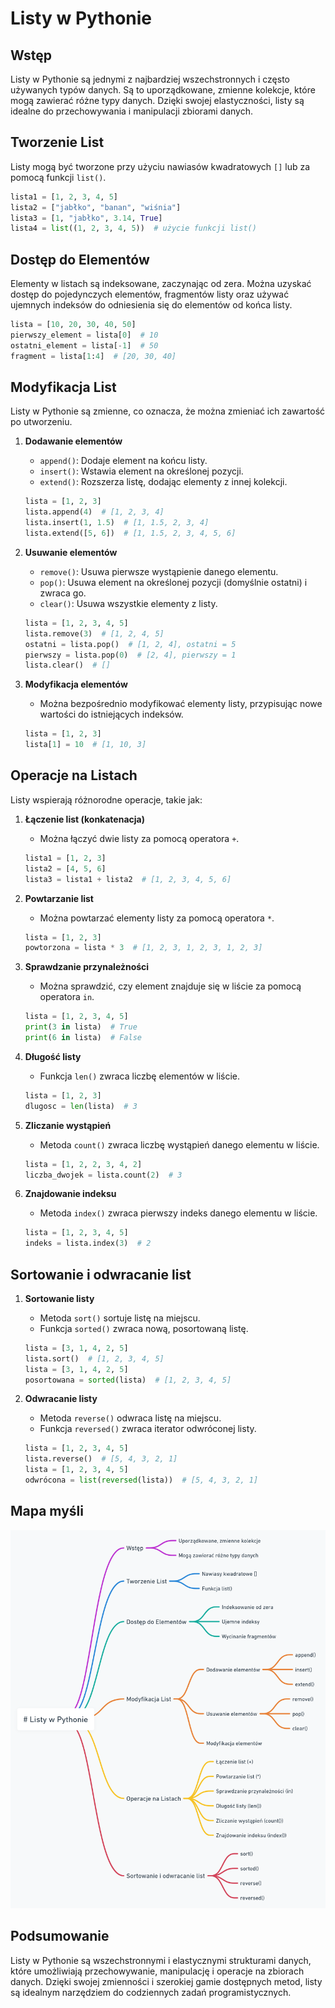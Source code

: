 # Listy w Pythonie

## Wstęp

Listy w Pythonie są jednymi z najbardziej wszechstronnych i często używanych typów danych. Są to uporządkowane, zmienne kolekcje, które mogą zawierać różne typy danych. Dzięki swojej elastyczności, listy są idealne do przechowywania i manipulacji zbiorami danych.

## Tworzenie List

Listy mogą być tworzone przy użyciu nawiasów kwadratowych `[]` lub za pomocą funkcji `list()`.

```python
lista1 = [1, 2, 3, 4, 5]
lista2 = ["jabłko", "banan", "wiśnia"]
lista3 = [1, "jabłko", 3.14, True]
lista4 = list((1, 2, 3, 4, 5))  # użycie funkcji list()
```

## Dostęp do Elementów

Elementy w listach są indeksowane, zaczynając od zera. Można uzyskać dostęp do pojedynczych elementów, fragmentów listy oraz używać ujemnych indeksów do odniesienia się do elementów od końca listy.

```python
lista = [10, 20, 30, 40, 50]
pierwszy_element = lista[0]  # 10
ostatni_element = lista[-1]  # 50
fragment = lista[1:4]  # [20, 30, 40]
```

## Modyfikacja List

Listy w Pythonie są zmienne, co oznacza, że można zmieniać ich zawartość po utworzeniu.

1. **Dodawanie elementów**
   - `append()`: Dodaje element na końcu listy.
   - `insert()`: Wstawia element na określonej pozycji.
   - `extend()`: Rozszerza listę, dodając elementy z innej kolekcji.

   ```python
   lista = [1, 2, 3]
   lista.append(4)  # [1, 2, 3, 4]
   lista.insert(1, 1.5)  # [1, 1.5, 2, 3, 4]
   lista.extend([5, 6])  # [1, 1.5, 2, 3, 4, 5, 6]
   ```

2. **Usuwanie elementów**
   - `remove()`: Usuwa pierwsze wystąpienie danego elementu.
   - `pop()`: Usuwa element na określonej pozycji (domyślnie ostatni) i zwraca go.
   - `clear()`: Usuwa wszystkie elementy z listy.

   ```python
   lista = [1, 2, 3, 4, 5]
   lista.remove(3)  # [1, 2, 4, 5]
   ostatni = lista.pop()  # [1, 2, 4], ostatni = 5
   pierwszy = lista.pop(0)  # [2, 4], pierwszy = 1
   lista.clear()  # []
   ```

3. **Modyfikacja elementów**
   - Można bezpośrednio modyfikować elementy listy, przypisując nowe wartości do istniejących indeksów.

   ```python
   lista = [1, 2, 3]
   lista[1] = 10  # [1, 10, 3]
   ```

## Operacje na Listach

Listy wspierają różnorodne operacje, takie jak:

1. **Łączenie list (konkatenacja)**
   - Można łączyć dwie listy za pomocą operatora `+`.

   ```python
   lista1 = [1, 2, 3]
   lista2 = [4, 5, 6]
   lista3 = lista1 + lista2  # [1, 2, 3, 4, 5, 6]
   ```

2. **Powtarzanie list**
   - Można powtarzać elementy listy za pomocą operatora `*`.

   ```python
   lista = [1, 2, 3]
   powtorzona = lista * 3  # [1, 2, 3, 1, 2, 3, 1, 2, 3]
   ```

3. **Sprawdzanie przynależności**
   - Można sprawdzić, czy element znajduje się w liście za pomocą operatora `in`.

   ```python
   lista = [1, 2, 3, 4, 5]
   print(3 in lista)  # True
   print(6 in lista)  # False
   ```

4. **Długość listy**
   - Funkcja `len()` zwraca liczbę elementów w liście.

   ```python
   lista = [1, 2, 3]
   dlugosc = len(lista)  # 3
   ```

5. **Zliczanie wystąpień**
   - Metoda `count()` zwraca liczbę wystąpień danego elementu w liście.

   ```python
   lista = [1, 2, 2, 3, 4, 2]
   liczba_dwojek = lista.count(2)  # 3
   ```

6. **Znajdowanie indeksu**
   - Metoda `index()` zwraca pierwszy indeks danego elementu w liście.

   ```python
   lista = [1, 2, 3, 4, 5]
   indeks = lista.index(3)  # 2
   ```

## Sortowanie i odwracanie list

1. **Sortowanie listy**
   - Metoda `sort()` sortuje listę na miejscu.
   - Funkcja `sorted()` zwraca nową, posortowaną listę.

   ```python
   lista = [3, 1, 4, 2, 5]
   lista.sort()  # [1, 2, 3, 4, 5]
   lista = [3, 1, 4, 2, 5]
   posortowana = sorted(lista)  # [1, 2, 3, 4, 5]
   ```

2. **Odwracanie listy**
   - Metoda `reverse()` odwraca listę na miejscu.
   - Funkcja `reversed()` zwraca iterator odwróconej listy.

   ```python
   lista = [1, 2, 3, 4, 5]
   lista.reverse()  # [5, 4, 3, 2, 1]
   lista = [1, 2, 3, 4, 5]
   odwrócona = list(reversed(lista))  # [5, 4, 3, 2, 1]
   ```

## Mapa myśli

![Listy](../../assets/image/Typy%20dnych/Listy.png)

## Podsumowanie

Listy w Pythonie są wszechstronnymi i elastycznymi strukturami danych, które umożliwiają przechowywanie, manipulację i operacje na zbiorach danych. Dzięki swojej zmienności i szerokiej gamie dostępnych metod, listy są idealnym narzędziem do codziennych zadań programistycznych.
